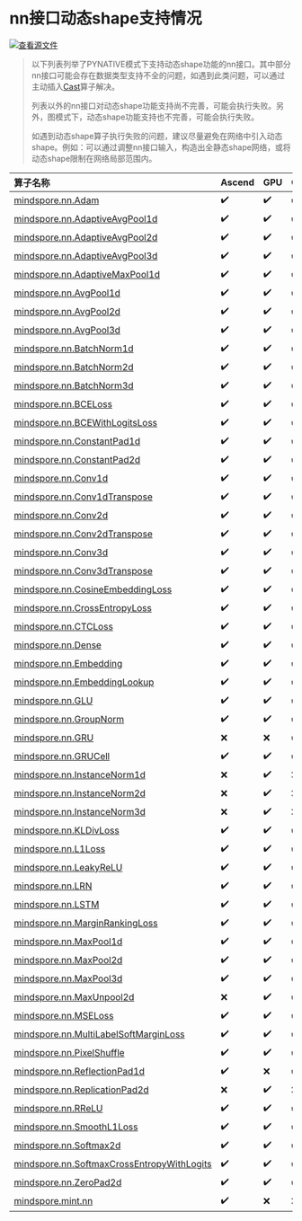 # nn接口动态shape支持情况

[![查看源文件](https://mindspore-website.obs.cn-north-4.myhuaweicloud.com/website-images/br_base/resource/_static/logo_source.svg)](https://gitee.com/mindspore/docs/blob/br_base/docs/mindspore/source_zh_cn/note/dynamic_shape_nn.md)

> 以下列表列举了PYNATIVE模式下支持动态shape功能的nn接口。其中部分nn接口可能会存在数据类型支持不全的问题，如遇到此类问题，可以通过主动插入[Cast](https://www.mindspore.cn/docs/zh-CN/br_base/api_python/ops/mindspore.ops.Cast.html)算子解决。
>
> 列表以外的nn接口对动态shape功能支持尚不完善，可能会执行失败。另外，图模式下，动态shape功能支持也不完善，可能会执行失败。
>
> 如遇到动态shape算子执行失败的问题，建议尽量避免在网络中引入动态shape。例如：可以通过调整nn接口输入，构造出全静态shape网络，或将动态shape限制在网络局部范围内。

| 算子名称  | Ascend |  GPU  |   CPU  |
| :--- |:-------- | :------- |:---------|
|[mindspore.nn.Adam](https://www.mindspore.cn/docs/zh-CN/br_base/api_python/nn/mindspore.nn.Adam.html)|✔️|✔️|✔️|
|[mindspore.nn.AdaptiveAvgPool1d](https://www.mindspore.cn/docs/zh-CN/br_base/api_python/nn/mindspore.nn.AdaptiveAvgPool1d.html)|✔️|✔️|✔️|
|[mindspore.nn.AdaptiveAvgPool2d](https://www.mindspore.cn/docs/zh-CN/br_base/api_python/nn/mindspore.nn.AdaptiveAvgPool2d.html)|✔️|✔️|✔️|
|[mindspore.nn.AdaptiveAvgPool3d](https://www.mindspore.cn/docs/zh-CN/br_base/api_python/nn/mindspore.nn.AdaptiveAvgPool3d.html)|✔️|✔️|✔️|
|[mindspore.nn.AdaptiveMaxPool1d](https://www.mindspore.cn/docs/zh-CN/br_base/api_python/nn/mindspore.nn.AdaptiveMaxPool1d.html)|✔️|✔️|✔️|
|[mindspore.nn.AvgPool1d](https://www.mindspore.cn/docs/zh-CN/br_base/api_python/nn/mindspore.nn.AvgPool1d.html)|✔️|✔️|✔️|
|[mindspore.nn.AvgPool2d](https://www.mindspore.cn/docs/zh-CN/br_base/api_python/nn/mindspore.nn.AvgPool2d.html)|✔️|✔️|✔️|
|[mindspore.nn.AvgPool3d](https://www.mindspore.cn/docs/zh-CN/br_base/api_python/nn/mindspore.nn.AvgPool3d.html)|✔️|✔️|✔️|
|[mindspore.nn.BatchNorm1d](https://www.mindspore.cn/docs/zh-CN/br_base/api_python/nn/mindspore.nn.BatchNorm1d.html)|✔️|✔️|✔️|
|[mindspore.nn.BatchNorm2d](https://www.mindspore.cn/docs/zh-CN/br_base/api_python/nn/mindspore.nn.BatchNorm2d.html)|✔️|✔️|✔️|
|[mindspore.nn.BatchNorm3d](https://www.mindspore.cn/docs/zh-CN/br_base/api_python/nn/mindspore.nn.BatchNorm3d.html)|✔️|✔️|✔️|
|[mindspore.nn.BCELoss](https://www.mindspore.cn/docs/zh-CN/br_base/api_python/nn/mindspore.nn.BCELoss.html)|✔️|✔️|✔️|
|[mindspore.nn.BCEWithLogitsLoss](https://www.mindspore.cn/docs/zh-CN/br_base/api_python/nn/mindspore.nn.BCEWithLogitsLoss.html)|✔️|✔️|✔️|
|[mindspore.nn.ConstantPad1d](https://www.mindspore.cn/docs/zh-CN/br_base/api_python/nn/mindspore.nn.ConstantPad1d.html)|✔️|✔️|✔️|
|[mindspore.nn.ConstantPad2d](https://www.mindspore.cn/docs/zh-CN/br_base/api_python/nn/mindspore.nn.ConstantPad2d.html)|✔️|✔️|✔️|
|[mindspore.nn.Conv1d](https://www.mindspore.cn/docs/zh-CN/br_base/api_python/nn/mindspore.nn.Conv1d.html)|✔️|✔️|✔️|
|[mindspore.nn.Conv1dTranspose](https://www.mindspore.cn/docs/zh-CN/br_base/api_python/nn/mindspore.nn.Conv1dTranspose.html)|✔️|✔️|✔️|
|[mindspore.nn.Conv2d](https://www.mindspore.cn/docs/zh-CN/br_base/api_python/nn/mindspore.nn.Conv2d.html)|✔️|✔️|✔️|
|[mindspore.nn.Conv2dTranspose](https://www.mindspore.cn/docs/zh-CN/br_base/api_python/nn/mindspore.nn.Conv2dTranspose.html)|✔️|✔️|✔️|
|[mindspore.nn.Conv3d](https://www.mindspore.cn/docs/zh-CN/br_base/api_python/nn/mindspore.nn.Conv3d.html)|✔️|✔️|✔️|
|[mindspore.nn.Conv3dTranspose](https://www.mindspore.cn/docs/zh-CN/br_base/api_python/nn/mindspore.nn.Conv3dTranspose.html)|✔️|✔️|✔️|
|[mindspore.nn.CosineEmbeddingLoss](https://www.mindspore.cn/docs/zh-CN/br_base/api_python/nn/mindspore.nn.CosineEmbeddingLoss.html)|✔️|✔️|✔️|
|[mindspore.nn.CrossEntropyLoss](https://www.mindspore.cn/docs/zh-CN/br_base/api_python/nn/mindspore.nn.CrossEntropyLoss.html)|✔️|✔️|✔️|
|[mindspore.nn.CTCLoss](https://www.mindspore.cn/docs/zh-CN/br_base/api_python/nn/mindspore.nn.CTCLoss.html)|✔️|✔️|✔️|
|[mindspore.nn.Dense](https://www.mindspore.cn/docs/zh-CN/br_base/api_python/nn/mindspore.nn.Dense.html)|✔️|✔️|✔️|
|[mindspore.nn.Embedding](https://www.mindspore.cn/docs/zh-CN/br_base/api_python/nn/mindspore.nn.Embedding.html)|✔️|✔️|✔️|
|[mindspore.nn.EmbeddingLookup](https://www.mindspore.cn/docs/zh-CN/br_base/api_python/nn/mindspore.nn.EmbeddingLookup.html)|✔️|✔️|✔️|
|[mindspore.nn.GLU](https://www.mindspore.cn/docs/zh-CN/br_base/api_python/nn/mindspore.nn.GLU.html)|✔️|✔️|✔️|
|[mindspore.nn.GroupNorm](https://www.mindspore.cn/docs/zh-CN/br_base/api_python/nn/mindspore.nn.GroupNorm.html)|✔️|✔️|✔️|
|[mindspore.nn.GRU](https://www.mindspore.cn/docs/zh-CN/br_base/api_python/nn/mindspore.nn.GRU.html)|❌|❌|✔️|
|[mindspore.nn.GRUCell](https://www.mindspore.cn/docs/zh-CN/br_base/api_python/nn/mindspore.nn.GRUCell.html)|✔️|✔️|✔️|
|[mindspore.nn.InstanceNorm1d](https://www.mindspore.cn/docs/zh-CN/br_base/api_python/nn/mindspore.nn.InstanceNorm1d.html)|❌|✔️|❌|
|[mindspore.nn.InstanceNorm2d](https://www.mindspore.cn/docs/zh-CN/br_base/api_python/nn/mindspore.nn.InstanceNorm2d.html)|❌|✔️|❌|
|[mindspore.nn.InstanceNorm3d](https://www.mindspore.cn/docs/zh-CN/br_base/api_python/nn/mindspore.nn.InstanceNorm3d.html)|❌|✔️|❌|
|[mindspore.nn.KLDivLoss](https://www.mindspore.cn/docs/zh-CN/br_base/api_python/nn/mindspore.nn.KLDivLoss.html)|✔️|✔️|✔️|
|[mindspore.nn.L1Loss](https://www.mindspore.cn/docs/zh-CN/br_base/api_python/nn/mindspore.nn.L1Loss.html)|✔️|✔️|✔️|
|[mindspore.nn.LeakyReLU](https://www.mindspore.cn/docs/zh-CN/br_base/api_python/nn/mindspore.nn.LeakyReLU.html)|✔️|✔️|✔️|
|[mindspore.nn.LRN](https://www.mindspore.cn/docs/zh-CN/br_base/api_python/nn/mindspore.nn.LRN.html)|✔️|✔️|✔️|
|[mindspore.nn.LSTM](https://www.mindspore.cn/docs/zh-CN/br_base/api_python/nn/mindspore.nn.LSTM.html)|✔️|✔️|✔️|
|[mindspore.nn.MarginRankingLoss](https://www.mindspore.cn/docs/zh-CN/br_base/api_python/nn/mindspore.nn.MarginRankingLoss.html)|✔️|✔️|✔️|
|[mindspore.nn.MaxPool1d](https://www.mindspore.cn/docs/zh-CN/br_base/api_python/nn/mindspore.nn.MaxPool1d.html)|✔️|✔️|✔️|
|[mindspore.nn.MaxPool2d](https://www.mindspore.cn/docs/zh-CN/br_base/api_python/nn/mindspore.nn.MaxPool2d.html)|✔️|✔️|✔️|
|[mindspore.nn.MaxPool3d](https://www.mindspore.cn/docs/zh-CN/br_base/api_python/nn/mindspore.nn.MaxPool3d.html)|✔️|✔️|✔️|
|[mindspore.nn.MaxUnpool2d](https://www.mindspore.cn/docs/zh-CN/br_base/api_python/nn/mindspore.nn.MaxUnpool2d.html)|❌|✔️|✔️|
|[mindspore.nn.MSELoss](https://www.mindspore.cn/docs/zh-CN/br_base/api_python/nn/mindspore.nn.MSELoss.html)|✔️|✔️|✔️|
|[mindspore.nn.MultiLabelSoftMarginLoss](https://www.mindspore.cn/docs/zh-CN/br_base/api_python/nn/mindspore.nn.MultiLabelSoftMarginLoss.html)|✔️|✔️|✔️|
|[mindspore.nn.PixelShuffle](https://www.mindspore.cn/docs/zh-CN/br_base/api_python/nn/mindspore.nn.PixelShuffle.html)|✔️|✔️|✔️|
|[mindspore.nn.ReflectionPad1d](https://www.mindspore.cn/docs/zh-CN/br_base/api_python/nn/mindspore.nn.ReflectionPad1d.html)|✔️|❌|✔️|
|[mindspore.nn.ReplicationPad2d](https://www.mindspore.cn/docs/zh-CN/br_base/api_python/nn/mindspore.nn.ReplicationPad2d.html)|❌|✔️|❌|
|[mindspore.nn.RReLU](https://www.mindspore.cn/docs/zh-CN/br_base/api_python/nn/mindspore.nn.RReLU.html)|✔️|✔️|✔️|
|[mindspore.nn.SmoothL1Loss](https://www.mindspore.cn/docs/zh-CN/br_base/api_python/nn/mindspore.nn.SmoothL1Loss.html)|✔️|✔️|✔️|
|[mindspore.nn.Softmax2d](https://www.mindspore.cn/docs/zh-CN/br_base/api_python/nn/mindspore.nn.Softmax2d.html)|✔️|✔️|✔️|
|[mindspore.nn.SoftmaxCrossEntropyWithLogits](https://www.mindspore.cn/docs/zh-CN/br_base/api_python/nn/mindspore.nn.SoftmaxCrossEntropyWithLogits.html)|✔️|✔️|✔️|
|[mindspore.nn.ZeroPad2d](https://www.mindspore.cn/docs/zh-CN/br_base/api_python/nn/mindspore.nn.ZeroPad2d.html)|✔️|✔️|✔️|
|[mindspore.mint.nn](https://www.mindspore.cn/docs/zh-CN/br_base/api_python/mindspore.mint.html#mindspore-mint-nn)|✔️|❌|❌|
